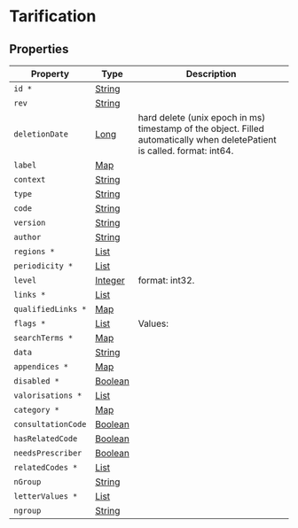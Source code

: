 # Tarification

## Properties

| Property           | Type                                                                                                                                                              | Description                                                                                                               |
| ------------------ | ----------------------------------------------------------------------------------------------------------------------------------------------------------------- | ------------------------------------------------------------------------------------------------------------------------- |
| `id *`             | [String](https://github.com/taktik/icure-tech-docs/tree/5af8e13c187f73691c350b409b558ac754efaef8/icure-data-model/other-models/tarification/String/README.md)     |                                                                                                                           |
| `rev`              | [String](https://github.com/taktik/icure-tech-docs/tree/5af8e13c187f73691c350b409b558ac754efaef8/icure-data-model/other-models/tarification/String/README.md)     |                                                                                                                           |
| `deletionDate`     | [Long](https://github.com/taktik/icure-tech-docs/tree/5af8e13c187f73691c350b409b558ac754efaef8/icure-data-model/other-models/tarification/Long/README.md)         | hard delete (unix epoch in ms) timestamp of the object. Filled automatically when deletePatient is called. format: int64. |
| `label`            | [Map](https://github.com/taktik/icure-tech-docs/tree/5af8e13c187f73691c350b409b558ac754efaef8/icure-data-model/other-models/tarification/String/README.md)        |                                                                                                                           |
| `context`          | [String](https://github.com/taktik/icure-tech-docs/tree/5af8e13c187f73691c350b409b558ac754efaef8/icure-data-model/other-models/tarification/String/README.md)     |                                                                                                                           |
| `type`             | [String](https://github.com/taktik/icure-tech-docs/tree/5af8e13c187f73691c350b409b558ac754efaef8/icure-data-model/other-models/tarification/String/README.md)     |                                                                                                                           |
| `code`             | [String](https://github.com/taktik/icure-tech-docs/tree/5af8e13c187f73691c350b409b558ac754efaef8/icure-data-model/other-models/tarification/String/README.md)     |                                                                                                                           |
| `version`          | [String](https://github.com/taktik/icure-tech-docs/tree/5af8e13c187f73691c350b409b558ac754efaef8/icure-data-model/other-models/tarification/String/README.md)     |                                                                                                                           |
| `author`           | [String](https://github.com/taktik/icure-tech-docs/tree/5af8e13c187f73691c350b409b558ac754efaef8/icure-data-model/other-models/tarification/String/README.md)     |                                                                                                                           |
| `regions *`        | [List](https://github.com/taktik/icure-tech-docs/tree/5af8e13c187f73691c350b409b558ac754efaef8/icure-data-model/other-models/tarification/String/README.md)       |                                                                                                                           |
| `periodicity *`    | [List](https://github.com/taktik/icure-tech-docs/tree/5af8e13c187f73691c350b409b558ac754efaef8/icure-data-model/other-models/tarification/Periodicity/README.md)  |                                                                                                                           |
| `level`            | [Integer](https://github.com/taktik/icure-tech-docs/tree/5af8e13c187f73691c350b409b558ac754efaef8/icure-data-model/other-models/tarification/Integer/README.md)   | format: int32.                                                                                                            |
| `links *`          | [List](https://github.com/taktik/icure-tech-docs/tree/5af8e13c187f73691c350b409b558ac754efaef8/icure-data-model/other-models/tarification/String/README.md)       |                                                                                                                           |
| `qualifiedLinks *` | [Map](https://github.com/taktik/icure-tech-docs/tree/5af8e13c187f73691c350b409b558ac754efaef8/icure-data-model/other-models/tarification/List/README.md)          |                                                                                                                           |
| `flags *`          | [List](https://github.com/taktik/icure-tech-docs/tree/5af8e13c187f73691c350b409b558ac754efaef8/icure-data-model/other-models/tarification/String/README.md)       | Values:                                                                                                                   |
| `searchTerms *`    | [Map](https://github.com/taktik/icure-tech-docs/tree/5af8e13c187f73691c350b409b558ac754efaef8/icure-data-model/other-models/tarification/List/README.md)          |                                                                                                                           |
| `data`             | [String](https://github.com/taktik/icure-tech-docs/tree/5af8e13c187f73691c350b409b558ac754efaef8/icure-data-model/other-models/tarification/String/README.md)     |                                                                                                                           |
| `appendices *`     | [Map](https://github.com/taktik/icure-tech-docs/tree/5af8e13c187f73691c350b409b558ac754efaef8/icure-data-model/other-models/tarification/String/README.md)        |                                                                                                                           |
| `disabled *`       | [Boolean](https://github.com/taktik/icure-tech-docs/tree/5af8e13c187f73691c350b409b558ac754efaef8/icure-data-model/other-models/tarification/Boolean/README.md)   |                                                                                                                           |
| `valorisations *`  | [List](https://github.com/taktik/icure-tech-docs/tree/5af8e13c187f73691c350b409b558ac754efaef8/icure-data-model/other-models/tarification/Valorisation/README.md) |                                                                                                                           |
| `category *`       | [Map](https://github.com/taktik/icure-tech-docs/tree/5af8e13c187f73691c350b409b558ac754efaef8/icure-data-model/other-models/tarification/String/README.md)        |                                                                                                                           |
| `consultationCode` | [Boolean](https://github.com/taktik/icure-tech-docs/tree/5af8e13c187f73691c350b409b558ac754efaef8/icure-data-model/other-models/tarification/Boolean/README.md)   |                                                                                                                           |
| `hasRelatedCode`   | [Boolean](https://github.com/taktik/icure-tech-docs/tree/5af8e13c187f73691c350b409b558ac754efaef8/icure-data-model/other-models/tarification/Boolean/README.md)   |                                                                                                                           |
| `needsPrescriber`  | [Boolean](https://github.com/taktik/icure-tech-docs/tree/5af8e13c187f73691c350b409b558ac754efaef8/icure-data-model/other-models/tarification/Boolean/README.md)   |                                                                                                                           |
| `relatedCodes *`   | [List](https://github.com/taktik/icure-tech-docs/tree/5af8e13c187f73691c350b409b558ac754efaef8/icure-data-model/other-models/tarification/String/README.md)       |                                                                                                                           |
| `nGroup`           | [String](https://github.com/taktik/icure-tech-docs/tree/5af8e13c187f73691c350b409b558ac754efaef8/icure-data-model/other-models/tarification/String/README.md)     |                                                                                                                           |
| `letterValues *`   | [List](https://github.com/taktik/icure-tech-docs/tree/5af8e13c187f73691c350b409b558ac754efaef8/icure-data-model/other-models/tarification/LetterValue/README.md)  |                                                                                                                           |
| `ngroup`           | [String](https://github.com/taktik/icure-tech-docs/tree/5af8e13c187f73691c350b409b558ac754efaef8/icure-data-model/other-models/tarification/String/README.md)     |                                                                                                                           |
